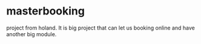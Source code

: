 masterbooking
=============

project from holand. It is big project that can let us booking online and have another big module.
